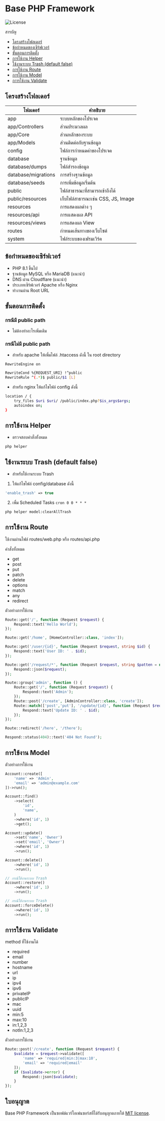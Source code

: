 # Base PHP Framework

<img src="https://img.shields.io/github/license/petergamez/base-php-framework" alt="License">

สารบัญ
- [โครงสร้างโฟลเดอร์](#โครงสร้างโฟลเดอร์)
- [ข้อกำหนดของเซิร์ฟเวอร์](#ข้อกำหนดของเซิร์ฟเวอร์)
- [ขั้นตอนการติดตั้ง](#ขั้นตอนการติดตั้ง)
- [การใช้งาน Helper](#การใช้งาน-helper)
- [ใช้งานระบบ Trash (default false)](#ใช้งานระบบ-trash-default-false)
- [การใช้งาน Route](#การใช้งาน-route)
- [การใช้งาน Model](#การใช้งาน-model)
- [กาารใช้งาน Validate](#กาารใช้งาน-validate)

## โครงสร้างโฟลเดอร์
| โฟลเดอร์             | คำอธิบาย 
| -                   | - 
| app                 | ระบบหลักของโปรเจค 
| app/Controllers     | ส่วนประมวลผล
| app/Core            | ส่วนหลักของระบบ
| app/Models          | ส่วนติดต่อกับฐานข้อมูล
| config              | ไฟล์การกำหนดค่าของโปรเจค
| database            | ฐานข้อมูล
| database/dumps      | ไฟล์สำรองข้อมูล
| database/migrations | การสร้างฐานข้อมูล
| database/seeds      | การเพิ่มข้อมูลเริ่มต้น
| public              | ไฟล์สาธารณะที่สามารถเข้าถึงได้
| public/resources    | เก็บไฟล์สาธารณะเช่น CSS, JS, Image
| resources           | การแสดงผลต่าง ๆ
| resources/api       | การเแสดงผล API
| resources/views     | การแสดงผล View
| routes              | กำหนดเส้นทางของเว็บไซต์
| system              | ไฟล์ระบบของเฟรมเวิร์ค

## ข้อกำหนดของเซิร์ฟเวอร์
- PHP 8.1 ขึ้นไป
- ฐานข้อมูล MySQL หรือ MariaDB (แนะนำ)
- DNS ผ่าน Cloudflare (แนะนำ)
- ประเภทเซิร์ฟเวอร์ Apache หรือ Nginx
- ทำงานผ่าน Root URL

## ขั้นตอนการติดตั้ง

### กรณีมี public path
- ไม่ต้องทำอะไรเพิ่มเติม

### กรณีไม่มี public path
- สำหรับ apache ให้เพื่มไฟล์ .htaccess ดังนี้ ใน root directory
```bash
RewriteEngine on

RewriteCond %{REQUEST_URI} !^public
RewriteRule ^(.*)$ public/$1 [L]
```
- สำหรับ nginx ให้แก้ไขไฟล์ config ดังนี้
```bash
location / {
    try_files $uri $uri/ /public/index.php?$is_args$args;
    autoindex on;
}
```

## การใช้งาน Helper
- ตรวจสอบคำสั่งทั้งหมด
```bash
php helper
```

## ใช้งานระบบ Trash (default false)
- สำหรับใช้งานระบบ Trash
1. ให้แก้ไขไฟล์ config/database ดังนี้
```php
'enable_trash' => true
```
2. เพื่ม Scheduled Tasks `cron 0 0 * * *`
```bash
php helper model:clearAllTrash
```

## การใช้งาน Route
ใช้งานผ่านไฟล์ routes/web.php หรือ routes/api.php

คำสั่งทั้งหมด
- get
- post
- put
- patch
- delete
- options
- match
- any
- redirect

ตัวอย่างการใช้งาน
```php
Route::get('/', function (Request $request) {
    Respond::text('Hello World');
});

Route::get('/home', [HomeController::class, 'index']);

Route::get('/user/{id}', function (Request $request, string $id) {
    Respond::text('User ID: ' . $id);
});

Route::get('/request/*', function (Request $request, string $patten = null) {
    Respond::json($request);
});

Route::group('admin', function () {
    Route::get('/', function (Request $request) {
        Respond::text('Admin');
    });
    Route::post('/create', [AdminController::class, 'create']);
    Route::match(['post','put'], '/update/{id}', function (Request $request, string $id) {
        Respond::text('Update ID: ' . $id);
    });
});

Route::redirect('/here', '/there');

Respond::status(404)::text('404 Not Found');
```

## การใช้งาน Model
ตัวอย่างการใช้งาน
```php
Account::create([
    'name' => 'Admin',
    'email' => 'admin@example.com'
])->run();

Account::find()
    ->select(
        'id',
        'name',
    )
    ->where('id', 1)
    ->get();

Account::update()
    ->set('name', 'Owner')
    ->set('email', 'Owner')
    ->where('id', 1)
    ->run();

Account::delete()
    ->where('id', 1)
    ->run();

// กรณีใช้งานระบบ Trash
Account::restore()
    ->where('id', 1)
    ->run();

// กรณีใช้งานระบบ Trash
Account::forceDelete()
    ->where('id', 1)
    ->run();
```

## กาารใช้งาน Validate
method ที่ใช้งานได้
- required
- email
- number
- hostname
- url
- ip
- ipv4
- ipv6
- privateIP
- publicIP
- mac
- uuid
- min:5
- max:10
- in:1,2,3
- notIn:1,2,3

ตัวอย่างการใช้งาน
```php
Route::post('/create', function (Request $request) {
    $validate = $request->validate([
        'name' => 'required|min:3|max:10',
        'email' => 'required|email'
    ]);
    if ($validate->error) {
        Respond::json($validate);
    }
});
```

## ใบอนุญาต
Base PHP Framework เป็นซอฟต์แวร์โอเพ่นซอร์สที่ได้รับอนุญาตภายใต้ [MIT license](LICENSE).
